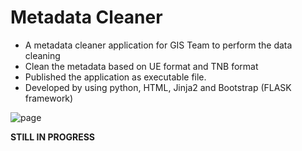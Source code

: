 # Metadata Cleaner

- A metadata cleaner application for GIS Team to perform the data cleaning
- Clean the metadata based on UE format and TNB format 
- Published the application as executable file.
- Developed by using python, HTML, Jinja2 and Bootstrap (FLASK framework)

![page](https://user-images.githubusercontent.com/74693019/218091341-3367ac13-2cb5-48b7-b374-5d1dd7005db4.png)


**STILL IN PROGRESS**
